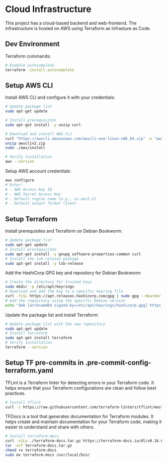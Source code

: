 # Cloud Infrastructure
This project has a cloud-based backend and web-frontend. The infrastructure is hosted on AWS using Terraform as Infrasture as Code.

## Dev Environment
Terraform commands:
```Bash
# Enaböle autocomplete
terraform -install-autocomplete
```

## Setup AWS CLI
Install AWS CLI and configure it with your credentials:

```Bash
# Update package list
sudo apt-get update

# Install prerequisites
sudo apt-get install -y unzip curl

# Download and install AWS CLI
curl "https://awscli.amazonaws.com/awscli-exe-linux-x86_64.zip" -o "awscliv2.zip"
unzip awscliv2.zip
sudo ./aws/install

# Verify installation
aws --version
```

Setup AWS account credentials:
```Bash
aws configure
# Enter:
# - AWS Access Key ID
# - AWS Secret Access Key
# - Default region name (e.g., us-west-2)
# - Default output format (json)
```


## Setup Terraform
Install prerequisites and Terraform on Debian Bookworm:
```Bash
# Update package list
sudo apt-get update
# Install prerequisites
sudo apt-get install -y gnupg software-properties-common curl
# Install the lsb-release package
sudo apt-get install -y lsb-release
```

Add the HashiCorp GPG key and repository for Debian Bookworm:
```Bash
# Create the directory for trusted keys
sudo mkdir -p /etc/apt/keyrings
# Download and add the key to a specific keyring file
curl -fsSL https://apt.releases.hashicorp.com/gpg | sudo gpg --dearmor -o /etc/apt/keyrings/hashicorp.gpg
# Add the repository using the specific Debian version
echo "deb [arch=amd64 signed-by=/etc/apt/keyrings/hashicorp.gpg] https://apt.releases.hashicorp.com bookworm main" | sudo tee /etc/apt/sources.list.d/hashicorp.list > /dev/null
```

Update the package list and install Terraform:
```Bash
# Update package list with the new repository
sudo apt-get update
# Install Terraform
sudo apt-get install terraform
# Verify installation
terraform --version
```

## Setup TF pre-commits in .pre-commit-config-terraform.yaml
TFLint is a Terraform linter for detecting errors in your Terraform code. It helps ensure that your Terraform configurations are clean and follow best practices.
```Bash
# Install tflint
curl -s https://raw.githubusercontent.com/terraform-linters/tflint/master/install_linux.sh | bash
```

TFDocs is a tool that generates documentation for Terraform modules. It helps create and maintain documentation for your Terraform code, making it easier to understand and share with others.
```Bash
# Install terraform-docs
curl -sSLo ./terraform-docs.tar.gz https://terraform-docs.io/dl/v0.16.0/terraform-docs-v0.16.0-$(uname)-amd64.tar.gz
tar -xzf terraform-docs.tar.gz
chmod +x terraform-docs
sudo mv terraform-docs /usr/local/bin/
```
